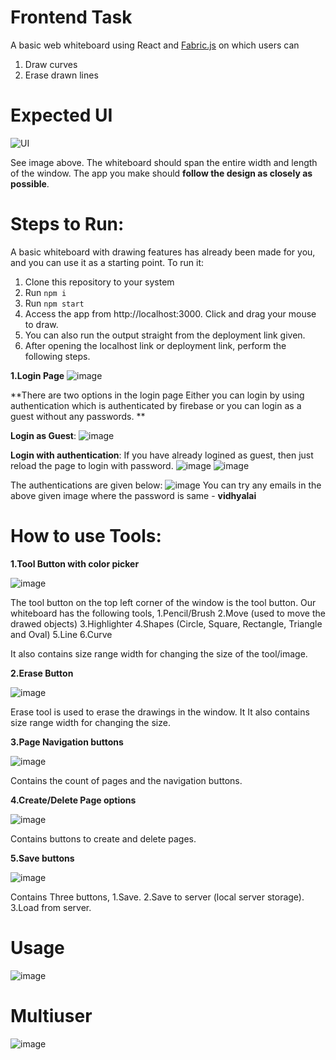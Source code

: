 # Frontend Task
A basic web whiteboard using React and [Fabric.js](http://fabricjs.com/articles/) on which users can
1. Draw curves
2. Erase drawn lines


# Expected UI
![UI](https://user-images.githubusercontent.com/67888574/104806160-65b99100-57fb-11eb-8176-4a741f1c4437.png)

See image above. The whiteboard should span the entire width and length of the window. The app you make should **follow the design as closely as possible**.


# Steps to Run:

A basic whiteboard with drawing features has already been made for you, and you can use it as a starting point. To run it:

1. Clone this repository to your system
2. Run `npm i`
3. Run `npm start`
4. Access the app from http://localhost:3000. Click and drag your mouse to draw.
5. You can also run the output straight from the deployment link given.
6. After opening the localhost link or deployment link, perform the following steps.

**1.Login Page**
![image](https://github.com/Karthik-02/WhiteboardVI/assets/81423983/401adefb-c53b-4bd3-9c8b-f5e8bf5b13ae)

**There are two options in the login page
Either you can login by using authentication which is authenticated by firebase or you can login as a guest without any passwords.
**

**Login as Guest**:
![image](https://github.com/Karthik-02/WhiteboardVI/assets/81423983/be373241-7424-417e-aeb3-a762833e2aa5)

**Login with authentication**:
If you have already logined as guest, then just reload the page to login with password.
![image](https://github.com/Karthik-02/WhiteboardVI/assets/81423983/626c60d0-d3d1-4a63-a179-b9b59632783b)
![image](https://github.com/Karthik-02/WhiteboardVI/assets/81423983/03335110-bd3b-4b97-9001-f7e4ed5079ae)

The authentications are given below:
![image](https://github.com/Karthik-02/WhiteboardVI/assets/81423983/1eacdf39-010d-4f95-a98a-317236b948aa)
You can try any emails in the above given image where the password is same - **vidhyalai**

# How to use Tools:

**1.Tool Button with color picker**

![image](https://github.com/Karthik-02/WhiteboardVI/assets/81423983/4530507e-295e-4abd-b65d-bef64072e13e)

The tool button on the top left corner of the window is the tool button. Our whiteboard has the following tools,
1.Pencil/Brush
2.Move (used to move the drawed objects)
3.Highlighter
4.Shapes (Circle, Square, Rectangle, Triangle and Oval)
5.Line
6.Curve

It also contains size range width for changing the size of the tool/image.

**2.Erase Button**

![image](https://github.com/Karthik-02/WhiteboardVI/assets/81423983/f59326d7-52e0-4051-899f-48a7f0fa75d0)

Erase tool is used to erase the drawings in the window. It It also contains size range width for changing the size.

**3.Page Navigation buttons**

![image](https://github.com/Karthik-02/WhiteboardVI/assets/81423983/b3fcb446-1a69-413e-8f44-f1825b9f3947)


Contains the count of pages and the navigation buttons.

**4.Create/Delete Page options**

![image](https://github.com/Karthik-02/WhiteboardVI/assets/81423983/4ad6b2fe-b728-4c98-a9fd-e28ab97e9d7b)


Contains buttons to create and delete pages.

**5.Save buttons**

![image](https://github.com/Karthik-02/WhiteboardVI/assets/81423983/b4024d8f-6e66-42e9-8b65-83c2553030ef)

Contains Three buttons,
1.Save.
2.Save to server (local server storage).
3.Load from server.

# Usage

![image](https://github.com/Karthik-02/WhiteboardVI/assets/81423983/3379b5f9-02e6-4727-9ead-fea601c76253)

# Multiuser

![image](https://github.com/Karthik-02/WhiteboardVI/assets/81423983/f8ab9d08-47dc-46bf-8c4e-8d7da0e3b9d0)



